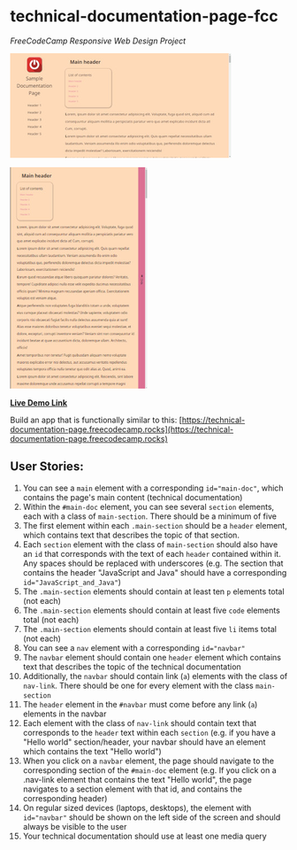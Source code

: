 # technical-documentation-page-fcc
*FreeCodeCamp Responsive Web Design Project*

![Normal screen](screenshot1.jpeg)

![Small screen](screenshot2.jpeg)

[**Live Demo Link**](https://anutka777.github.io/technical-documentation-page-fcc/)

 Build an app that is functionally similar to this: [https://technical-documentation-page.freecodecamp.rocks](https://technical-documentation-page.freecodecamp.rocks)

## **User Stories**:

1. You can see a ```main``` element with a corresponding ```id="main-doc"```, which contains the page's main content (technical documentation)
2. Within the ```#main-doc``` element, you can see several ```section``` elements, each with a class of ```main-section```. There should be a minimum of five
3. The first element within each ```.main-section``` should be a ```header``` element, which contains text that describes the topic of that section.
4. Each ```section``` element with the class of ```main-section``` should also have an ```id``` that corresponds with the text of each ```header``` contained within it. Any spaces should be replaced with underscores (e.g. The section that contains the header "JavaScript and Java" should have a corresponding ```id="JavaScript_and_Java"```)
5. The ```.main-section``` elements should contain at least ten ```p``` elements total (not each)
6. The ```.main-section``` elements should contain at least five ```code``` elements total (not each)
7. The ```.main-section``` elements should contain at least five ```li``` items total (not each)
8. You can see a ```nav``` element with a corresponding ```id="navbar"```
9. The ```navbar``` element should contain one ```header``` element which contains text that describes the topic of the technical documentation
10. Additionally, the ```navbar``` should contain link (```a```) elements with the class of ```nav-link```. There should be one for every element with the class ```main-section```
11. The ```header``` element in the ```#navbar``` must come before any link (```a```) elements in the navbar
12. Each element with the class of ```nav-link``` should contain text that corresponds to the ```header``` text within each ```section``` (e.g. if you have a "Hello world" section/header, your navbar should have an element which contains the text "Hello world")
13. When you click on a ```navbar``` element, the page should navigate to the corresponding section of the ```#main-doc``` element (e.g. If you click on a .nav-link element that contains the text "Hello world", the page navigates to a section element with that id, and contains the corresponding header)
14. On regular sized devices (laptops, desktops), the element with ```id="navbar"``` should be shown on the left side of the screen and should always be visible to the user
15. Your technical documentation should use at least one media query